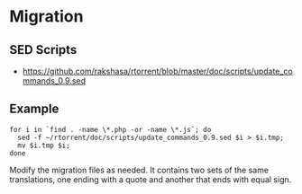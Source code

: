 Migration
=========

SED Scripts
-----------

* https://github.com/rakshasa/rtorrent/blob/master/doc/scripts/update_commands_0.9.sed

Example
-------

```
for i in `find . -name \*.php -or -name \*.js`; do
  sed -f ~/rtorrent/doc/scripts/update_commands_0.9.sed $i > $i.tmp;
  mv $i.tmp $i;
done
```

Modify the migration files as needed. It contains two sets of the same translations, one ending with a quote and another that ends with equal sign.